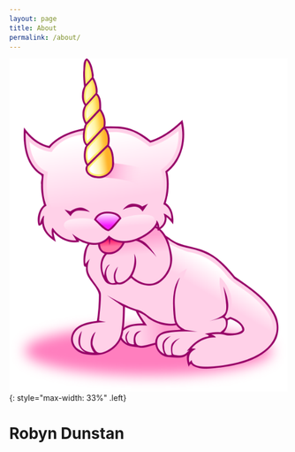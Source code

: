 ```yaml
---
layout: page
title: About
permalink: /about/
---
```

![Desktop View](/assets/img/caticorn.svg){: style="max-width: 33%" .left}
# Robyn Dunstan